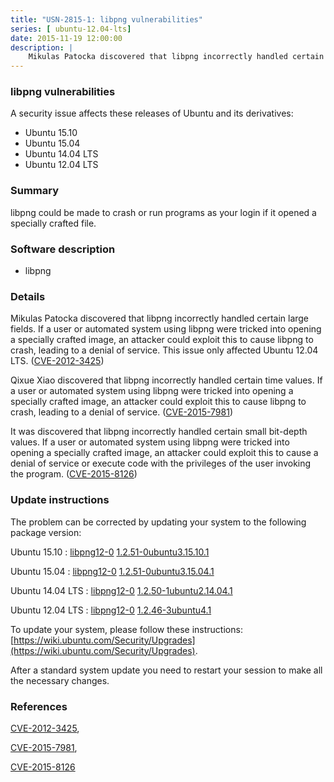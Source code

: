 ```yaml
---
title: "USN-2815-1: libpng vulnerabilities"
series: [ ubuntu-12.04-lts]
date: 2015-11-19 12:00:00
description: |
    Mikulas Patocka discovered that libpng incorrectly handled certain large fields. If a user or automated system using libpng were tricked into opening a specially crafted image, an attacker could exploit this to cause libpng to crash, leading to a denial of service. This issue only affected Ubuntu 12.04 LTS. ([CVE-2012-3425](http://people.ubuntu.com/~ubuntu-security/cve/CVE-2012-3425))
--- 
```

 
 


### libpng vulnerabilities

A security issue affects these releases of Ubuntu and its derivatives:

* Ubuntu 15.10
* Ubuntu 15.04
* Ubuntu 14.04 LTS
* Ubuntu 12.04 LTS

### Summary

libpng could be made to crash or run programs as your login if it opened a specially crafted file.

### Software description

* libpng 

### Details

Mikulas Patocka discovered that libpng incorrectly handled certain large fields. If a user or automated system using libpng were tricked into opening a specially crafted image, an attacker could exploit this to cause libpng to crash, leading to a denial of service. This issue only affected Ubuntu 12.04 LTS. ([CVE-2012-3425](http://people.ubuntu.com/~ubuntu-security/cve/CVE-2012-3425))

Qixue Xiao discovered that libpng incorrectly handled certain time values. If a user or automated system using libpng were tricked into opening a specially crafted image, an attacker could exploit this to cause libpng to crash, leading to a denial of service. ([CVE-2015-7981](http://people.ubuntu.com/~ubuntu-security/cve/CVE-2015-7981))

It was discovered that libpng incorrectly handled certain small bit-depth values. If a user or automated system using libpng were tricked into opening a specially crafted image, an attacker could exploit this to cause a denial of service or execute code with the privileges of the user invoking the program. ([CVE-2015-8126](http://people.ubuntu.com/~ubuntu-security/cve/CVE-2015-8126)) 

### Update instructions

The problem can be corrected by updating your system to the following package version:

Ubuntu 15.10
 : [libpng12-0](https://launchpad.net/ubuntu/+source/libpng) <span> [1.2.51-0ubuntu3.15.10.1](https://launchpad.net/ubuntu/+source/libpng/1.2.51-0ubuntu3.15.10.1) </span> 

Ubuntu 15.04
 : [libpng12-0](https://launchpad.net/ubuntu/+source/libpng) <span> [1.2.51-0ubuntu3.15.04.1](https://launchpad.net/ubuntu/+source/libpng/1.2.51-0ubuntu3.15.04.1) </span> 

Ubuntu 14.04 LTS
 : [libpng12-0](https://launchpad.net/ubuntu/+source/libpng) <span> [1.2.50-1ubuntu2.14.04.1](https://launchpad.net/ubuntu/+source/libpng/1.2.50-1ubuntu2.14.04.1) </span> 

Ubuntu 12.04 LTS
 : [libpng12-0](https://launchpad.net/ubuntu/+source/libpng) <span> [1.2.46-3ubuntu4.1](https://launchpad.net/ubuntu/+source/libpng/1.2.46-3ubuntu4.1) </span> 

To update your system, please follow these instructions: [https://wiki.ubuntu.com/Security/Upgrades](https://wiki.ubuntu.com/Security/Upgrades).

After a standard system update you need to restart your session to make all the necessary changes. 

### References

 
 [CVE-2012-3425](http://people.ubuntu.com/~ubuntu-security/cve/CVE-2012-3425), 

 [CVE-2015-7981](http://people.ubuntu.com/~ubuntu-security/cve/CVE-2015-7981), 

 [CVE-2015-8126](http://people.ubuntu.com/~ubuntu-security/cve/CVE-2015-8126)
 

